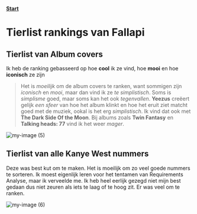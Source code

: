 **[Start](https://fallapihub.github.io/)**
# Tierlist rankings van Fallapi


## Tierlist van Album covers

Ik heb de ranking gebasseerd op hoe **cool** ik ze vind, hoe **mooi** en hoe **iconisch** ze zijn

>Het is *moeilijk* om de album covers te ranken, want sommigen zijn *iconisch* en *mooi*, maar dan vind ik ze *te simplistisch*.
>Soms is *simplisme* goed, maar soms kan het ook *tegenvallen*.
>**Yeezus** creëert gelijk *een sfeer* van hoe het album klinkt en hoe het eruit ziet matcht goed met de muziek, ookal is het erg *simplistisch*. Ik vind dat ook met **The Dark Side Of the Moon**.
>Bij albums zoals **Twin Fantasy** en **Talking heads: 77** vind ik het weer *mager*. 


![my-image (5)](https://github.com/FallapiHub/fallapihub.github.io/assets/158185370/bb14c644-a2b2-4bd7-9045-8bd6005436b0)



## Tierlist van alle Kanye West nummers

Deze was best kut om te maken. Het is moeilijk om zo veel goede nummers te sorteren. Ik moest eigenlijk leren voor het tentamen van Requirements Analyse, maar ik verveelde me.
Ik heb heel eerlijk gezegd niet mijn best gedaan dus niet zeuren als iets te laag of te hoog zit. Er was veel om te ranken.

![my-image (6)](https://github.com/FallapiHub/fallapihub.github.io/assets/158185370/1b412e50-08ba-4bee-92fc-8a5971987d73)
